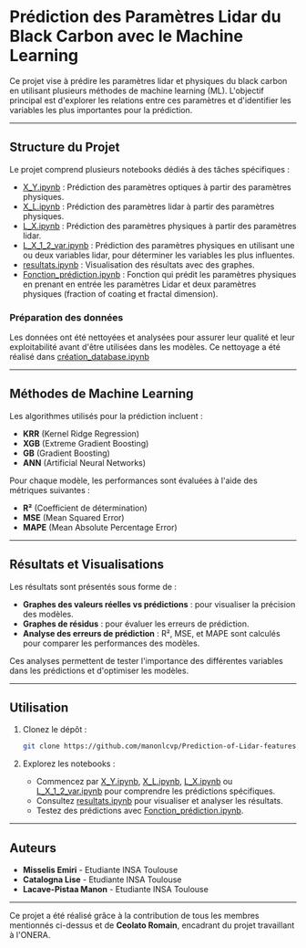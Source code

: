 # Prédiction des Paramètres Lidar du Black Carbon avec le Machine Learning

Ce projet vise à prédire les paramètres lidar et physiques du black carbon en utilisant plusieurs méthodes de machine learning (ML). L'objectif principal est d'explorer les relations entre ces paramètres et d'identifier les variables les plus importantes pour la prédiction.

---

## Structure du Projet
Le projet comprend plusieurs notebooks dédiés à des tâches spécifiques :

- [X_Y.ipynb](Notebooks-ML/X_Y.ipynb) : Prédiction des paramètres optiques à partir des paramètres physiques.
- [X_L.ipynb](Notebooks-ML/X_L.ipynb) : Prédiction des paramètres lidar à partir des paramètres physiques.
- [L_X.ipynb](Notebooks-ML/L_X.ipynb) : Prédiction des paramètres physiques à partir des paramètres lidar.
- [L_X_1_2_var.ipynb](Notebooks-ML/L_X_1_2_var.ipynb) : Prédiction des paramètres physiques en utilisant une ou deux variables lidar, pour déterminer les variables les plus influentes.
- [resultats.ipynb](Notebooks-ML/resultats.ipynb) : Visualisation des résultats avec des graphes.
- [Fonction_prédiction.ipynb](Notebooks-ML/Fonction_prédiction.ipynb) : Fonction qui prédit les paramètres physiques en prenant en entrée les paramètres Lidar et deux paramètres physiques (fraction of coating et fractal dimension).

### Préparation des données
Les données ont été nettoyées et analysées pour assurer leur qualité et leur exploitabilité avant d'être utilisées dans les modèles. Ce nettoyage a été réalisé dans [création_database.ipynb](data/création_database.ipynb)

---

## Méthodes de Machine Learning
Les algorithmes utilisés pour la prédiction incluent :
- **KRR** (Kernel Ridge Regression)
- **XGB** (Extreme Gradient Boosting)
- **GB** (Gradient Boosting)
- **ANN** (Artificial Neural Networks)

Pour chaque modèle, les performances sont évaluées à l'aide des métriques suivantes :
- **R²** (Coefficient de détermination)
- **MSE** (Mean Squared Error)
- **MAPE** (Mean Absolute Percentage Error)

---

## Résultats et Visualisations
Les résultats sont présentés sous forme de :
- **Graphes des valeurs réelles vs prédictions** : pour visualiser la précision des modèles.
- **Graphes de résidus** : pour évaluer les erreurs de prédiction.
- **Analyse des erreurs de prédiction** : R², MSE, et MAPE sont calculés pour comparer les performances des modèles.

Ces analyses permettent de tester l'importance des différentes variables dans les prédictions et d'optimiser les modèles.

---

## Utilisation
1. Clonez le dépôt :
   ```bash
   git clone https://github.com/manonlcvp/Prediction-of-Lidar-features-for-black-carbon.git
   ```

2. Explorez les notebooks :
   - Commencez par [X_Y.ipynb](Notebooks-ML/X_Y.ipynb), [X_L.ipynb](Notebooks-ML/X_L.ipynb), [L_X.ipynb](Notebooks-ML/L_X.ipynb) ou [L_X_1_2_var.ipynb](Notebooks-ML/L_X_1_2_var.ipynb) pour comprendre les prédictions spécifiques.
   - Consultez [resultats.ipynb](Notebooks-ML/resultats.ipynb) pour visualiser et analyser les résultats.
   - Testez des prédictions avec [Fonction_prédiction.ipynb](Notebooks-ML/Fonction_prédiction.ipynb).

---

## Auteurs

- **Misselis Emiri** - Etudiante INSA Toulouse
- **Catalogna Lise** - Etudiante INSA Toulouse
- **Lacave-Pistaa Manon** - Etudiante INSA Toulouse

---

Ce projet a été réalisé grâce à la contribution de tous les membres mentionnés ci-dessus et de **Ceolato Romain**, encadrant du projet travaillant à l'ONERA. 